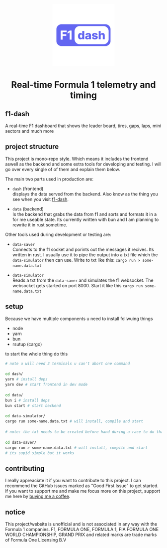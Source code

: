 <p align="center">
  <picture>
    <source media="(prefers-color-scheme: dark)" srcset="./dash/public/tag-logo.png" width="200">
    <img alt="f1-dash" src="./dash/public/tag-logo.png" width="200">
  </picture>
</p>

<h1 align="center">Real-time Formula 1 telemetry and timing</h1>

## f1-dash

A real-time F1 dashboard that shows the leader board, tires, gaps, laps, mini sectors and much more

## project structure

This project is mono-repo style. Which means it includes the frontend aswell as the backend and some extra tools for developing and testing.
I will go over every single of of them and explain them below.

The main two parts used in production are:

- `dash` (frontend)  
  displays the data served from the backend. Also know as the thing you see when you visit [f1-dash](https://f1-dash.vercel.app).

- `data` (backend)  
  Is the backend that grabs the data from f1 and sorts and formats it in a for me useable state.
  Its currently written with bun and I am planning to rewrite it in rust sometime.

Other tools used during development or testing are:

- `data-saver`  
  Connects to the f1 socket and porints out the messages it recives.
  Its written in rust. I usually use it to pipe the output into a txt file which the `data-simulator` then can use.
  Write to txt like this: `cargo run > some-name.data.txt`

- `data-simulator`  
  Reads a txt from the `data-saver` and simulates the f1 websocket. The websocket gets started on port 8000.
  Start it like this `cargo run some-name.data.txt`

## setup

Because we have multiple components u need to install follwuing things

- node
- yarn
- bun
- rsutup (cargo)

to start the whole thing do this

```bash
# note u will need 3 terminals u can't abort one command

cd dash/
yarn # install deps
yarn dev # start frontend in dev mode

cd data/
bun i # install deps
bun start # start backend

cd data-simulator/
cargo run some-name.data.txt # will install, compile and start

# note: the txt needs to be created before hand during a race to do that do this:

cd data-saver/
cargo run > some-name.data.txt # will install, compile and start
# its supid simple but it works
```

## contributing

I really appreaciate it if you want to contribute to this project. I can recommend the GitHub issues marked as "Good First Issue" to get started.
If you want to support me and make me focus more on this project, support me here by [buying me a coffee](https://www.buymeacoffee.com/slowlydev).

## notice

This project/website is unofficial and is not associated in any way with the Formula 1 companies. F1, FORMULA ONE, FORMULA 1, FIA FORMULA ONE WORLD CHAMPIONSHIP, GRAND PRIX and related marks are trade marks of Formula One Licensing B.V
